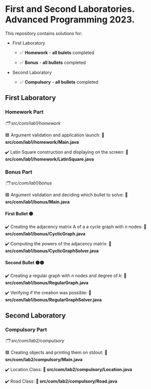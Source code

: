 # First and Second Laboratories. Advanced Programming 2023.

This repository contains solutions for:
  * First Laboratory
    * :white_check_mark: **Homework** - **all bulets** completed
    
    * :white_check_mark: **Bonus** - **all bullets** completed
  
  * Second Laboratory
    * :white_check_mark: **Compulsory** - **all bullets** completed
    
## First Laboratory

### Homework Part
_:card_index_dividers: src/com/lab1/homework_

:blue_square: Argument validation and application launch: **:file_folder: src/com/lab1/homework/Main.java** 

:heavy_check_mark: Latin Square construction and displaying on the screen: **:file_folder: src/com/lab1/homework/LatinSquare.java**

### Bonus Part
_:card_index_dividers: src/com/lab1/bonus_

:blue_square: Argument validation and deciding which bullet to solve: **:file_folder: src/com/lab1/bonus/Main.java**

#### First Bullet :yellow_circle:
:heavy_check_mark: Creating the adjacency matrix A of a a cycle graph with _n_ nodes: **:file_folder: src/com/lab1/bonus/CyclicGraph.java**

:heavy_check_mark: Computing the powers of the adjacency matrix: **:file_folder: src/com/lab1/bonus/CyclicGraphSolver.java**

#### Second Bullet :yellow_circle::yellow_circle:
:heavy_check_mark: Creating a regular graph with _n_ nodes and degree of _k_: **:file_folder: src/com/lab1/bonus/RegularGraph.java**

:heavy_check_mark: Verifying if the creation was possible: **:file_folder: src/com/lab1/bonus/RegularGraphSolver.java**

## Second Laboratory

### Compulsory Part 
_:card_index_dividers: src/com/lab2/compulsory_

:blue_square: Creating objects and printing them on stdout: **:file_folder: src/com/lab2/compulsory/Main.java**

:heavy_check_mark: Location Class: **:file_folder: src/com/lab2/compulsory/Location.java**

:heavy_check_mark: Road Class: **:file_folder: src/com/lab2/compulsory/Road.java**
  
